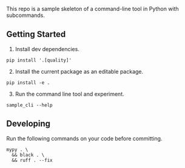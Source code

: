This repo is a sample skeleton of a command-line tool in Python with subcommands.

## Getting Started

1. Install dev dependencies.
```
pip install '.[quality]'
```

2. Install the current package as an editable package.
```
pip install -e .
```

3. Run the command line tool and experiment.
```
sample_cli --help
```

## Developing

Run the following commands on your code before committing.

```
mypy . \
  && black . \
  && ruff . --fix
```
